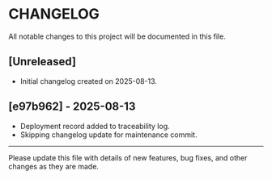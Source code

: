# CHANGELOG

All notable changes to this project will be documented in this file.

## [Unreleased]
- Initial changelog created on 2025-08-13.

## [e97b962] - 2025-08-13
- Deployment record added to traceability log.
- Skipping changelog update for maintenance commit.

---

Please update this file with details of new features, bug fixes, and other changes as they are made.
